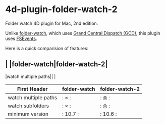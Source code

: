 # 4d-plugin-folder-watch-2
Folder watch 4D plugin for Mac, 2nd edition.

Unlike [folder-watch](https://github.com/miyako/4d-plugin-folder-watch), which uses [Grand Central Dispatch (GCD)](https://developer.apple.com/library/ios/documentation/Performance/Reference/GCD_libdispatch_Ref/), this plugin uses [FSEvents](https://developer.apple.com/library/mac/documentation/Darwin/Reference/FSEvents_Ref/index.html#//apple_ref/doc/constant_group/FSEventStreamCreateFlags).

Here is a quick comparision of features:

| |folder-watch|folder-watch-2|
---
|watch multiple paths|| |

| First Header  | folder-watch | folder-watch-2 |
| ------------- | ------------- | ------------- |
| watch multiple paths |: × :|: ◎ :|
| watch subfolders |: × :|: ◎ :|
| minimum version |: 10.7 :|: 10.6 :|
